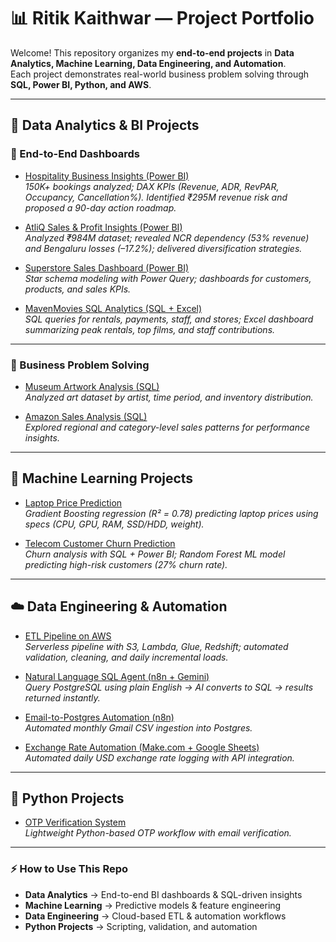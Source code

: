 # 📊 Ritik Kaithwar — Project Portfolio  

Welcome! This repository organizes my **end-to-end projects** in **Data Analytics, Machine Learning, Data Engineering, and Automation**.  
Each project demonstrates real-world business problem solving through **SQL, Power BI, Python, and AWS**.  

---

## 🚀 Data Analytics & BI Projects  

### 🔹 End-to-End Dashboards  
- [Hospitality Business Insights (Power BI)](https://github.com/ritik-kaithwar/DA-atliq-hospitality-business-insights)  
*150K+ bookings analyzed; DAX KPIs (Revenue, ADR, RevPAR, Occupancy, Cancellation%). Identified ₹295M revenue risk and proposed a 90-day action roadmap.*  

- [AtliQ Sales & Profit Insights (Power BI)](https://github.com/ritik-kaithwar/DA-atliq-strategic-growth-insights)  
*Analyzed ₹984M dataset; revealed NCR dependency (53% revenue) and Bengaluru losses (–17.2%); delivered diversification strategies.*  

- [Superstore Sales Dashboard (Power BI)](https://github.com/ritik-kaithwar/DA-superstore-retail-powerbi-case-study)  
*Star schema modeling with Power Query; dashboards for customers, products, and sales KPIs.*  

- [MavenMovies SQL Analytics (SQL + Excel)](https://github.com/ritik-kaithwar/DA-mavenmovies-sql-analytics)  
*SQL queries for rentals, payments, staff, and stores; Excel dashboard summarizing peak rentals, top films, and staff contributions.*  

---

### 🔹 Business Problem Solving  
- [Museum Artwork Analysis (SQL)](https://github.com/ritik-kaithwar/CS-museum-art-sql-analysis)  
*Analyzed art dataset by artist, time period, and inventory distribution.*  

- [Amazon Sales Analysis (SQL)](https://github.com/ritik-kaithwar/CS-sql-amazon-sales-analysis)  
*Explored regional and category-level sales patterns for performance insights.*  

---

## 🤖 Machine Learning Projects  
- [Laptop Price Prediction](https://github.com/ritik-kaithwar/ML-laptop-price-prediction)  
*Gradient Boosting regression (R² = 0.78) predicting laptop prices using specs (CPU, GPU, RAM, SSD/HDD, weight).*  

- [Telecom Customer Churn Prediction](https://github.com/ritik-kaithwar/DA-telecom-churn-prediction)  
*Churn analysis with SQL + Power BI; Random Forest ML model predicting high-risk customers (27% churn rate).*  

---

## ☁️ Data Engineering & Automation  
- [ETL Pipeline on AWS](https://github.com/ritik-kaithwar/DE-etl-pipeline-aws)  
*Serverless pipeline with S3, Lambda, Glue, Redshift; automated validation, cleaning, and daily incremental loads.*  

- [Natural Language SQL Agent (n8n + Gemini)](https://github.com/ritik-kaithwar/DA-natural-language-sql-agent)  
*Query PostgreSQL using plain English → AI converts to SQL → results returned instantly.*  

- [Email-to-Postgres Automation (n8n)](https://github.com/ritik-kaithwar?tab=repositories)  
*Automated monthly Gmail CSV ingestion into Postgres.*  

- [Exchange Rate Automation (Make.com + Google Sheets)](https://github.com/ritik-kaithwar?tab=repositories)  
*Automated daily USD exchange rate logging with API integration.*  

---

## 🐍 Python Projects  
- [OTP Verification System](https://github.com/ritik-kaithwar/PY-otp-verification-system-python)  
*Lightweight Python-based OTP workflow with email verification.*  

---

### ⚡ How to Use This Repo  
- **Data Analytics** → End-to-end BI dashboards & SQL-driven insights  
- **Machine Learning** → Predictive models & feature engineering  
- **Data Engineering** → Cloud-based ETL & automation workflows  
- **Python Projects** → Scripting, validation, and automation  